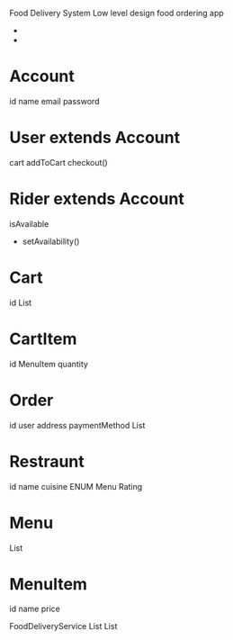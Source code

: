 Food Delivery System
Low level design food ordering app

- 
- 


# Account 
id
name
email
password

# User extends Account
cart
addToCart
checkout()

# Rider extends Account
isAvailable
+ setAvailability()

# Cart
id
List<CartItem>

# CartItem
id
MenuItem
quantity


# Order
id
user
address
paymentMethod
List<CartItem>

# Restraunt
id
name
cuisine ENUM
Menu
Rating

# Menu
List<MenuItem>

# MenuItem
id
name
price



FoodDeliveryService
List<User>
List<Restraunt>
